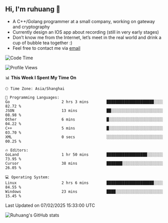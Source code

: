 ## Hi, I'm ruhuang 👋

- A C++/Golang programmer at a small company, working on gateway and cryptography
- Currently design an IOS app about recording (still in very early stages)
- Don’t know me from the Internet, let’s meet in the real world and drink a cup of bubble tea together :)
- Feel free to contact me via [email](mailto:ruhuang2001@gmail.com)
<!--START_SECTION:waka-->
![Code Time](http://img.shields.io/badge/Code%20Time-286%20hrs%2051%20mins-blue)

![Profile Views](http://img.shields.io/badge/Profile%20Views-0-blue)

📊 **This Week I Spent My Time On** 

```text
🕑︎ Time Zone: Asia/Shanghai

💬 Programming Languages: 
Go                       2 hrs 3 mins        █████████████████████░░░░   82.72 % 
JSON                     13 mins             ██░░░░░░░░░░░░░░░░░░░░░░░   08.98 % 
Other                    6 mins              █░░░░░░░░░░░░░░░░░░░░░░░░   04.22 % 
C++                      5 mins              █░░░░░░░░░░░░░░░░░░░░░░░░   03.70 % 
XML                      0 secs              ░░░░░░░░░░░░░░░░░░░░░░░░░   00.25 % 

🔥 Editors: 
GoLand                   1 hr 50 mins        ██████████████████░░░░░░░   73.95 % 
Cursor                   38 mins             ███████░░░░░░░░░░░░░░░░░░   26.05 % 

💻 Operating System: 
Linux                    2 hrs 6 mins        █████████████████████░░░░   84.55 % 
Windows                  23 mins             ████░░░░░░░░░░░░░░░░░░░░░   15.45 % 
```


 Last Updated on 07/02/2025 15:33:00 UTC
<!--END_SECTION:waka-->

![Ruhuang's GitHub stats](https://github-readme-stats.vercel.app/api?username=ruhuang2001&count_private=true&hide_title=true&show_icons=true&theme=vue)

